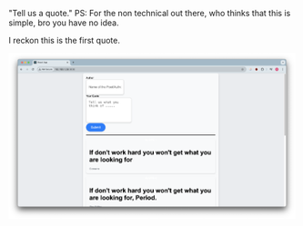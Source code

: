 "Tell us a quote." 
PS: For the non technical out there, who thinks that this is simple, bro you have no idea. 

I reckon this is the first quote.

![Image Link](https://github.com/wh1max/Django_ReactJs_App/blob/main/capture.png)
